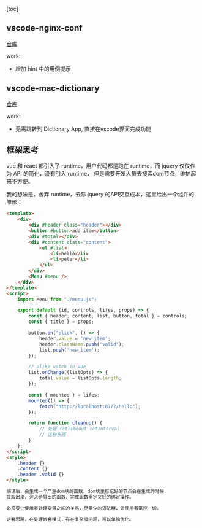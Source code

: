 [toc]

## vscode-nginx-conf
[仓库](https://github.com/ahmadalli/vscode-nginx-conf)

work:
- 增加 hint 中的用例提示

## vscode-mac-dictionary
[仓库](https://github.com/kohkimakimoto/vscode-mac-dictionary)

work:
- 无需跳转到 Dictionary App, 直接在vscode界面完成功能


## 框架思考 
vue 和 react 都引入了 runtime，用户代码都是跑在 runtime，而 jquery 仅仅作为 API 的简化，没有引入 runtime， 但是需要开发人员去搜索dom节点，维护起来不方便。

我的想法是，舍弃 runtime，去除 jquery 的API交互成本，这里给出一个组件的雏形：
```html 
<template>
    <div>
        <div #header class="header"></div>
        <button #button>add item</button>
        <div #total></div>
        <div #content class="content">
            <ul #list>
                <li>hello</li>
                <li>peter</li>
            </ul>
        </div>
        <Menu #menu />
    </div>
</template>
<script>
    import Menu from "./menu.js";

    export default (id, controls, lifes, props) => {
        const { header, content, list, button, total } = controls;
        const { title } = props;

        button.on("click", () => {
            header.value = 'new item';
            header.className.push("valid");
            list.push('new item');
        });

        // alike watch in vue
        list.onChange((listOpts) => {
            total.value = listOpts.length;
        });

        const { mounted } = lifes;
        mounted(() => {
            fetch("http://localhost:8777/hello");
        });

        return function cleanup() {
            // 处理 setTimeout setInterval 
            // 这种东西
        }
    };
</script>
<style>
    .header {}
    .content {}
    .header .valid {}
</style>
```
```txt 
编译后，会生成一个产生dom块的函数，dom块里标记好的节点会在生成的时候，
提取出来，注入给导出的函数，完成函数里定义好的绑定操作。

必须要让使用者处理变量之间的关系，尽量少的语法糖，让使用者掌控一切。

这套思路，在处理嵌套模式，存在复杂度问题，可以单独优化。
```